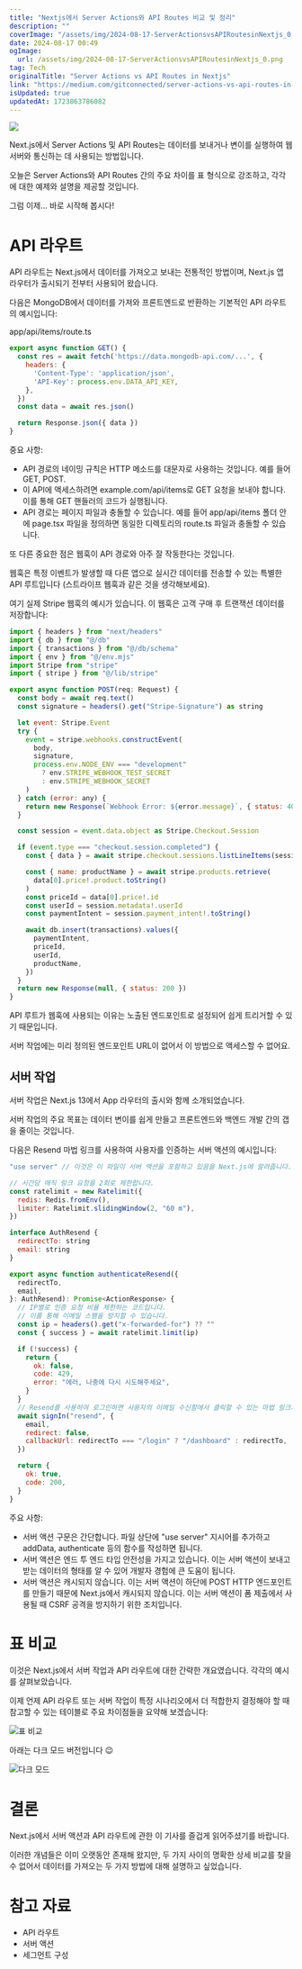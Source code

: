 ```yaml
---
title: "Nextjs에서 Server Actions와 API Routes 비교 및 정리"
description: ""
coverImage: "/assets/img/2024-08-17-ServerActionsvsAPIRoutesinNextjs_0.png"
date: 2024-08-17 00:49
ogImage: 
  url: /assets/img/2024-08-17-ServerActionsvsAPIRoutesinNextjs_0.png
tag: Tech
originalTitle: "Server Actions vs API Routes in Nextjs"
link: "https://medium.com/gitconnected/server-actions-vs-api-routes-in-next-js-b6ac7247a86c"
isUpdated: true
updatedAt: 1723863786082
---
```



<img src="/assets/img/2024-08-17-ServerActionsvsAPIRoutesinNextjs_0.png" />

Next.js에서 Server Actions 및 API Routes는 데이터를 보내거나 변이를 실행하여 웹 서버와 통신하는 데 사용되는 방법입니다.

오늘은 Server Actions와 API Routes 간의 주요 차이를 표 형식으로 강조하고, 각각에 대한 예제와 설명을 제공할 것입니다.

그럼 이제... 바로 시작해 봅시다!

<div class="content-ad"></div>

# API 라우트

API 라우트는 Next.js에서 데이터를 가져오고 보내는 전통적인 방법이며, Next.js 앱 라우터가 출시되기 전부터 사용되어 왔습니다.

다음은 MongoDB에서 데이터를 가져와 프론트엔드로 반환하는 기본적인 API 라우트의 예시입니다:

app/api/items/route.ts

<div class="content-ad"></div>

```js
export async function GET() {
  const res = await fetch('https://data.mongodb-api.com/...', {
    headers: {
      'Content-Type': 'application/json',
      'API-Key': process.env.DATA_API_KEY,
    },
  })
  const data = await res.json()

  return Response.json({ data })
}
```

중요 사항:

- API 경로의 네이밍 규칙은 HTTP 메소드를 대문자로 사용하는 것입니다. 예를 들어 GET, POST.
- 이 API에 액세스하려면 example.com/api/items로 GET 요청을 보내야 합니다. 이를 통해 GET 핸들러의 코드가 실행됩니다.
- API 경로는 페이지 파일과 충돌할 수 있습니다. 예를 들어 app/api/items 폴더 안에 page.tsx 파일을 정의하면 동일한 디렉토리의 route.ts 파일과 충돌할 수 있습니다.

또 다른 중요한 점은 웹훅이 API 경로와 아주 잘 작동한다는 것입니다.

<div class="content-ad"></div>

웹훅은 특정 이벤트가 발생할 때 다른 앱으로 실시간 데이터를 전송할 수 있는 특별한 API 루트입니다 (스트라이프 웹훅과 같은 것을 생각해보세요).

여기 실제 Stripe 웹훅의 예시가 있습니다. 이 웹훅은 고객 구매 후 트랜잭션 데이터를 저장합니다:

```js
import { headers } from "next/headers"
import { db } from "@/db"
import { transactions } from "@/db/schema"
import { env } from "@/env.mjs"
import Stripe from "stripe"
import { stripe } from "@/lib/stripe"

export async function POST(req: Request) {
  const body = await req.text()
  const signature = headers().get("Stripe-Signature") as string

  let event: Stripe.Event
  try {
    event = stripe.webhooks.constructEvent(
      body,
      signature,
      process.env.NODE_ENV === "development"
        ? env.STRIPE_WEBHOOK_TEST_SECRET
        : env.STRIPE_WEBHOOK_SECRET
    )
  } catch (error: any) {
    return new Response(`Webhook Error: ${error.message}`, { status: 400 })
  }

  const session = event.data.object as Stripe.Checkout.Session

  if (event.type === "checkout.session.completed") {
    const { data } = await stripe.checkout.sessions.listLineItems(session.id)

    const { name: productName } = await stripe.products.retrieve(
      data[0].price!.product.toString()
    )
    const priceId = data[0].price!.id
    const userId = session.metadata!.userId
    const paymentIntent = session.payment_intent!.toString()

    await db.insert(transactions).values({
      paymentIntent,
      priceId,
      userId,
      productName,
    })
  }
  return new Response(null, { status: 200 })
}
```

API 루트가 웹훅에 사용되는 이유는 노출된 엔드포인트로 설정되어 쉽게 트리거할 수 있기 때문입니다.

<div class="content-ad"></div>

서버 작업에는 미리 정의된 엔드포인트 URL이 없어서 이 방법으로 액세스할 수 없어요.

## 서버 작업

서버 작업은 Next.js 13에서 App 라우터의 출시와 함께 소개되었습니다.

서버 작업의 주요 목표는 데이터 변이를 쉽게 만들고 프론트엔드와 백엔드 개발 간의 갭을 줄이는 것입니다.

<div class="content-ad"></div>

다음은 Resend 마법 링크를 사용하여 사용자를 인증하는 서버 액션의 예시입니다:

```js
"use server" // 이것은 이 파일이 서버 액션을 포함하고 있음을 Next.js에 알려줍니다.

// 시간당 매직 링크 요청을 2회로 제한합니다.
const ratelimit = new Ratelimit({
  redis: Redis.fromEnv(),
  limiter: Ratelimit.slidingWindow(2, "60 m"),
})

interface AuthResend {
  redirectTo: string
  email: string
}

export async function authenticateResend({
  redirectTo,
  email,
}: AuthResend): Promise<ActionResponse> {
  // IP별로 인증 요청 비율 제한하는 코드입니다.
  // 이를 통해 이메일 스팸을 방지할 수 있습니다.
  const ip = headers().get("x-forwarded-for") ?? ""
  const { success } = await ratelimit.limit(ip)

  if (!success) {
    return {
      ok: false,
      code: 429,
      error: "에러, 나중에 다시 시도해주세요",
    }
  }
  // Resend를 사용하여 로그인하면 사용자의 이메일 수신함에서 클릭할 수 있는 마법 링크가 생성됩니다.
  await signIn("resend", {
    email,
    redirect: false,
    callbackUrl: redirectTo === "/login" ? "/dashboard" : redirectTo,
  })

  return {
    ok: true,
    code: 200,
  }
}
```

주요 사항:

- 서버 액션 구문은 간단합니다. 파일 상단에 "use server" 지시어를 추가하고 addData, authenticate 등의 함수를 작성하면 됩니다.
- 서버 액션은 엔드 투 엔드 타입 안전성을 가지고 있습니다. 이는 서버 액션이 보내고 받는 데이터의 형태를 알 수 있어 개발자 경험에 큰 도움이 됩니다.
- 서버 액션은 캐시되지 않습니다. 이는 서버 액션이 하단에 POST HTTP 엔드포인트를 만들기 때문에 Next.js에서 캐시되지 않습니다. 이는 서버 액션이 폼 제출에서 사용될 때 CSRF 공격을 방지하기 위한 조치입니다.

<div class="content-ad"></div>

# 표 비교

이것은 Next.js에서 서버 작업과 API 라우트에 대한 간략한 개요였습니다. 각각의 예시를 살펴보았습니다.

이제 언제 API 라우트 또는 서버 작업이 특정 시나리오에서 더 적합한지 결정해야 할 때 참고할 수 있는 테이블로 주요 차이점들을 요약해 보겠습니다:

![표 비교](/assets/img/2024-08-17-ServerActionsvsAPIRoutesinNextjs_1.png)

<div class="content-ad"></div>

아래는 다크 모드 버전입니다 😉

![다크 모드](/assets/img/2024-08-17-ServerActionsvsAPIRoutesinNextjs_2.png)

# 결론

Next.js에서 서버 액션과 API 라우트에 관한 이 기사를 즐겁게 읽어주셨기를 바랍니다.

<div class="content-ad"></div>

이러한 개념들은 이미 오랫동안 존재해 왔지만, 두 가지 사이의 명확한 상세 비교를 찾을 수 없어서 데이터를 가져오는 두 가지 방법에 대해 설명하고 싶었습니다.

# 참고 자료

- API 라우트
- 서버 액션
- 세그먼트 구성